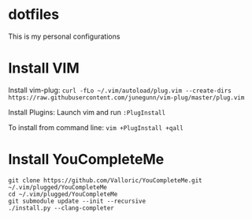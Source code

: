 # dotfiles

This is my personal configurations

# Install VIM

Install vim-plug: ```curl -fLo ~/.vim/autoload/plug.vim --create-dirs https://raw.githubusercontent.com/junegunn/vim-plug/master/plug.vim```

Install Plugins: Launch vim and run ```:PlugInstall```

To install from command line: ```vim +PlugInstall +qall```

# Install YouCompleteMe

```
git clone https://github.com/Valloric/YouCompleteMe.git ~/.vim/plugged/YouCompleteMe
cd ~/.vim/plugged/YouCompleteMe
git submodule update --init --recursive
./install.py --clang-completer
```
